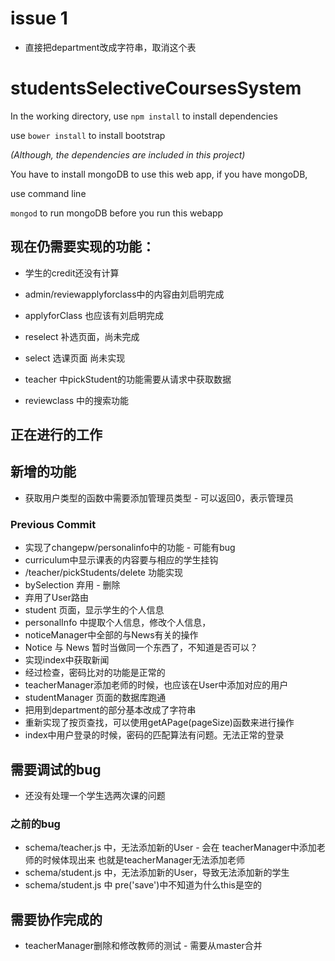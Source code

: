 # issue 1
* 直接把department改成字符串，取消这个表

# studentsSelectiveCoursesSystem

In the working directory, use
`npm install`
to install dependencies

use 
`bower install` 
to install bootstrap

*(Although, the dependencies are included in this project)*

You have to install mongoDB to use this web app, if you have mongoDB, 

use command line

`mongod`
to run mongoDB before you run this webapp

## 现在仍需要实现的功能：
* 学生的credit还没有计算
* admin/reviewapplyforclass中的内容由刘启明完成
* applyforClass 也应该有刘启明完成


* reselect 补选页面，尚未完成
* select 选课页面 尚未实现
* teacher 中pickStudent的功能需要从请求中获取数据
* reviewclass 中的搜索功能

## 正在进行的工作

## 新增的功能
* 获取用户类型的函数中需要添加管理员类型 - 可以返回0，表示管理员

### Previous Commit
* 实现了changepw/personalinfo中的功能 - 可能有bug
* curriculum中显示课表的内容要与相应的学生挂钩
* /teacher/pickStudents/delete 功能实现
* bySelection 弃用 - 删除
* 弃用了User路由
* student 页面，显示学生的个人信息
* personalInfo 中提取个人信息，修改个人信息，
* noticeManager中全部的与News有关的操作
* Notice 与 News 暂时当做同一个东西了，不知道是否可以？
* 实现index中获取新闻
* 经过检查，密码比对的功能是正常的
* teacherManager添加老师的时候，也应该在User中添加对应的用户
* studentManager 页面的数据库跑通
* 把用到department的部分基本改成了字符串
* 重新实现了按页查找，可以使用getAPage(pageSize)函数来进行操作
* index中用户登录的时候，密码的匹配算法有问题。无法正常的登录

## 需要调试的bug
* 还没有处理一个学生选两次课的问题

### 之前的bug
* schema/teacher.js 中，无法添加新的User - 会在 teacherManager中添加老师的时候体现出来 也就是teacherManager无法添加老师
* schema/student.js 中，无法添加新的User，导致无法添加新的学生
* schema/student.js 中 pre('save')中不知道为什么this是空的


## 需要协作完成的
* teacherManager删除和修改教师的测试 - 需要从master合并
